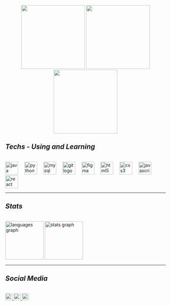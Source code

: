 <div align="center">
  <img height="200" src="https://i.pinimg.com/originals/12/f4/96/12f496c8081f997a2773b899d648a758.gif"  />
  <img height="200" src="https://i.pinimg.com/originals/6f/02/17/6f0217fef9f9941b7c5ce600b64d84d3.gif"  />
  <img height="200" src="https://i.pinimg.com/originals/66/36/d3/6636d37ba22a391c6353b1436a81f656.gif"  />  
</div>

## ***Techs - Using and Learning***
   <br>
 <div align="left">
   <img src="https://skillicons.dev/icons?i=java" height="40" alt="java logo"  />
   <img width="12" />
   <img src="https://skillicons.dev/icons?i=py" height="40" alt="python logo"  />
   <img width="12" />
   <img src="https://skillicons.dev/icons?i=mysql" height="40" alt="mysql logo"  />
   <img width="12" />
   <img src="https://skillicons.dev/icons?i=git" height="40" alt="git logo"  />
   <img width="12" />
   <img src="https://skillicons.dev/icons?i=figma" height="40" alt="figma logo"  />
   <img width="12" />
   <img src="https://skillicons.dev/icons?i=html" height="40" alt="html5 logo"  />
   <img width="12" />
   <img src="https://skillicons.dev/icons?i=css" height="40" alt="css3 logo"  />
   <img width="12" />
   <img src="https://skillicons.dev/icons?i=js" height="40" alt="javascript logo"  />
   <img width="12" />
   <img src="https://skillicons.dev/icons?i=react" height="40" alt="react logo"  />
 </div>
 
 <hr>
 
 ## ***Stats***
 <br>
 <div align="left"> <img src="https://github-readme-stats.vercel.app/api/top-langs?username=robertonetoz&locale=en&hide_title=false&layout=compact&card_width=120&langs_count=5&theme=midnight-purple&hide_border=false&order=2" height="120" alt="languages graph"/> <img src="https://github-readme-stats.vercel.app/api?username=robertonetoz&hide_title=false&hide_rank=false&show_icons=true&include_all_commits=false&count_private=true&disable_animations=false&theme=midnight-purple&locale=en&hide_border=false&order=1" height="120" alt="stats graph"/> </div>
 
 <hr>
 
 ## ***Social Media***
 <br>
 <div align="left">
   <a href="https://api.whatsapp.com/send?phone=5534984286696" target="_blank">
     <img src="https://img.shields.io/static/v1?message=Whatsapp&logo=whatsapp&label=&color=25D366&logoColor=white&labelColor=&style=for-the-badge" height="22" alt="whatsapp logo"  />
   </a>
   <a href="mailto:robertoneto.campos@gmail.com" target="_blank">
     <img src="https://img.shields.io/static/v1?message=Gmail&logo=gmail&label=&color=D14836&logoColor=white&labelColor=&style=for-the-badge" height="22" alt="gmail logo"  />
   </a>
   <a href="https://www.instagram.com/robertonetoz/" target="_blank">
     <img src="https://img.shields.io/static/v1?message=Instagram&logo=instagram&label=&color=E4405F&logoColor=white&labelColor=&style=for-the-badge" height="22" alt="instagram logo"  />
   </a>
 </div>
